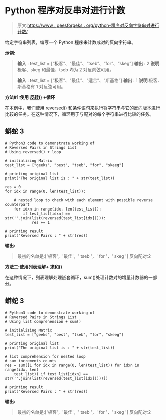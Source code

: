 # Python 程序对反串对进行计数

> 原文:[https://www . geesforgeks . org/python-程序对反向字符串对进行计数/](https://www.geeksforgeeks.org/python-program-to-count-the-pairs-of-reverse-strings/)

给定字符串列表，编写一个 Python 程序来计数成对的反向字符串。

**示例:**

> **输入** : test_list = [“极客”、“最佳”、“tseb”、“for”、“skeg”]
> **输出** : 2
> **说明**:极客、skeg 和最佳、tseb 均为 2 对反向弦可用。
> 
> **输入** : test_list = [“极客”、“最佳”、“适合”、“斯基格”]
> **输出** : 1
> **说明**:极客、斯基格有 1 对反弦可用。

**方法#1:使用** [**反转()**](https://www.geeksforgeeks.org/python-reversed-function/) **+循环**

在本例中，我们使用 [reversed()](https://www.geeksforgeeks.org/python-reversed-function/) 和条件语句来执行将字符串与它的反向版本进行比较的任务。在这种情况下，循环用于与配对的每个字符串进行比较的任务。

## 蟒蛇 3

```
# Python3 code to demonstrate working of
# Reversed Pairs in Strings List
# Using reversed() + loop

# initializing Matrix
test_list = ["geeks", "best", "tseb", "for", "skeeg"]

# printing original list
print("The original list is : " + str(test_list))

res = 0
for idx in range(0, len(test_list)):

    # nested loop to check with each element with possible reverse counterpart
    for idxn in range(idx, len(test_list)):
        if test_list[idxn] == str(''.join(list(reversed(test_list[idx])))):
            res += 1

# printing result
print("Reversed Pairs : " + str(res))
```

**输出:**

> 最初的名单是:['极客'，'最佳'，' tseb '，' for '，' skeg ']
> 反向配对:2

**方法二:使用列表理解+** [**求和()**](https://www.geeksforgeeks.org/sum-function-python/)

在这种情况下，列表理解处理嵌套循环，sum()处理计数对的增量计数器的一部分。

## 蟒蛇 3

```
# Python3 code to demonstrate working of
# Reversed Pairs in Strings List
# Using list comprehension + sum()

# initializing Matrix
test_list = ["geeks", "best", "tseb", "for", "skeeg"]

# printing original list
print("The original list is : " + str(test_list))

# list comprehension for nested loop
# sum increments counts
res = sum([1 for idx in range(0, len(test_list)) for idxn in range(idx, len(
    test_list)) if test_list[idxn] == str(''.join(list(reversed(test_list[idx]))))])

# printing result
print("Reversed Pairs : " + str(res))
```

**输出:**

> 最初的名单是:['极客'，'最佳'，' tseb '，' for '，' skeg ']
> 反向配对:2